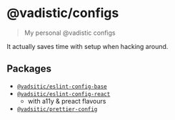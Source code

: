 # @vadistic/configs

> My personal @vadistic configs

It actually saves time with setup when hacking around.

## Packages

- [`@vadsitic/eslint-config-base`](https://www.npmjs.com/package/@vadistic/eslint-config-base)
- [`@vadsitic/eslint-config-react`](https://www.npmjs.com/package/@vadistic/eslint-config-react)
  - with a11y & preact flavours
- [`@vadsitic/prettier-config`](https://www.npmjs.com/package/@vadistic/prettier-config)
